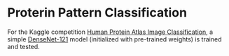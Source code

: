 # Proterin Pattern Classification

For the Kaggle competition [Human Protein Atlas Image Classification](https://www.kaggle.com/c/human-protein-atlas-image-classification), a simple [DenseNet-121](https://arxiv.org/abs/1608.06993) model (initialized with pre-trained weights) is trained and tested.
